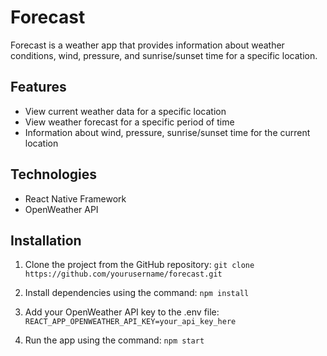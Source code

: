 # Forecast

Forecast is a weather app that provides information about weather conditions, wind, pressure, and sunrise/sunset time for a specific location.

## Features

- View current weather data for a specific location
- View weather forecast for a specific period of time
- Information about wind, pressure, sunrise/sunset time for the current location

## Technologies

- React Native Framework
- OpenWeather API

## Installation

1. Clone the project from the GitHub repository:
`git clone https://github.com/yourusername/forecast.git`

2. Install dependencies using the command:
`npm install`

3. Add your OpenWeather API key to the .env file:
`REACT_APP_OPENWEATHER_API_KEY=your_api_key_here`

4. Run the app using the command:
`npm start`
